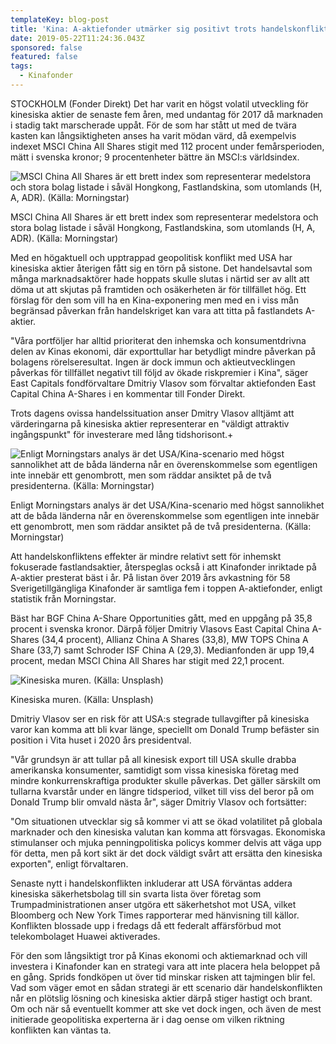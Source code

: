 ```yaml
---
templateKey: blog-post
title: 'Kina: A-aktiefonder utmärker sig positivt trots handelskonflikt'
date: 2019-05-22T11:24:36.043Z
sponsored: false
featured: false
tags:
  - Kinafonder
---
```

STOCKHOLM (Fonder Direkt) Det har varit en högst volatil utveckling för kinesiska aktier de senaste fem åren, med undantag för 2017 då marknaden i stadig takt marscherade uppåt. För de som har stått ut med de tvära kasten kan långsiktigheten anses ha varit mödan värd, då exempelvis indexet MSCI China All Shares stigit med 112 procent under femårsperioden, mätt i svenska kronor; 9 procentenheter bättre än MSCI:s världsindex.

![MSCI China All Shares är ett brett index som representerar medelstora och stora bolag listade i såväl Hongkong, Fastlandskina, som utomlands (H, A, ADR). (Källa: Morningstar)](/img/kina22maj.png)

<span class="image-caption">MSCI China All Shares är ett brett index som representerar medelstora och stora bolag listade i såväl Hongkong, Fastlandskina, som utomlands (H, A, ADR). (Källa: Morningstar)</span>

Med en högaktuell och upptrappad geopolitisk konflikt med USA har kinesiska aktier återigen fått sig en törn på sistone. Det handelsavtal som många marknadsaktörer hade hoppats skulle slutas i närtid ser av allt att döma ut att skjutas på framtiden och osäkerheten är för tillfället hög. Ett förslag för den som vill ha en Kina-exponering men med en i viss mån begränsad påverkan från handelskriget kan vara att titta på fastlandets A-aktier.



"Våra portföljer har alltid prioriterat den inhemska och konsumentdrivna delen av Kinas ekonomi, där exporttullar har betydligt mindre påverkan på bolagens rörelseresultat. Ingen är dock immun och aktieutvecklingen påverkas för tillfället negativt till följd av ökade riskpremier i Kina", säger East Capitals fondförvaltare Dmitriy Vlasov som förvaltar aktiefonden East Capital China A-Shares i en kommentar till Fonder Direkt.



Trots dagens ovissa handelssituation anser Dmitry Vlasov alltjämt att värderingarna på kinesiska aktier representerar en "väldigt attraktiv ingångspunkt" för investerare med lång tidshorisont.+

![Enligt Morningstars analys är det USA/Kina-scenario med högst sannolikhet att de båda länderna når en överenskommelse som egentligen inte innebär ett genombrott, men som räddar ansiktet på de två presidenterna. (Källa: Morningstar)](/img/kina22maj2.png)

<span class="image-caption">Enligt Morningstars analys är det USA/Kina-scenario med högst sannolikhet att de båda länderna når en överenskommelse som egentligen inte innebär ett genombrott, men som räddar ansiktet på de två presidenterna. (Källa: Morningstar)</span>

Att handelskonfliktens effekter är mindre relativt sett för inhemskt fokuserade fastlandsaktier, återspeglas också i att Kinafonder inriktade på A-aktier presterat bäst i år. På listan över 2019 års avkastning för 58 Sverigetillgängliga Kinafonder är samtliga fem i toppen A-aktiefonder, enligt statistik från Morningstar.



Bäst har BGF China A-Share Opportunities gått, med en uppgång på 35,8 procent i svenska kronor. Därpå följer Dmitriy Vlasovs East Capital China A-Shares (34,4 procent), Allianz China A Shares (33,8), MW TOPS China A Share (33,7) samt Schroder ISF China A (29,3). Medianfonden är upp 19,4 procent, medan MSCI China All Shares har stigit med 22,1 procent.

![Kinesiska muren. (Källa: Unsplash)](/img/kina22maj3.png)

<span class="image-caption">Kinesiska muren. (Källa: Unsplash)</span>

Dmitriy Vlasov ser en risk för att USA:s stegrade tullavgifter på kinesiska varor kan komma att bli kvar länge, speciellt om Donald Trump befäster sin position i Vita huset i 2020 års presidentval.



"Vår grundsyn är att tullar på all kinesisk export till USA skulle drabba amerikanska konsumenter, samtidigt som vissa kinesiska företag med mindre konkurrenskraftiga produkter skulle påverkas. Det gäller särskilt om tullarna kvarstår under en längre tidsperiod, vilket till viss del beror på om Donald Trump blir omvald nästa år", säger Dmitriy Vlasov och fortsätter:



"Om situationen utvecklar sig så kommer vi att se ökad volatilitet på globala marknader och den kinesiska valutan kan komma att försvagas. Ekonomiska stimulanser och mjuka penningpolitiska policys kommer delvis att väga upp för detta, men på kort sikt är det dock väldigt svårt att ersätta den kinesiska exporten", enligt förvaltaren.



Senaste nytt i handelskonflikten inkluderar att USA förväntas addera kinesiska säkerhetsbolag till sin svarta lista över företag som Trumpadministrationen anser utgöra ett säkerhetshot mot USA, vilket Bloomberg och New York Times rapporterar med hänvisning till källor. Konflikten blossade upp i fredags då ett federalt affärsförbud mot telekombolaget Huawei aktiverades.



För den som långsiktigt tror på Kinas ekonomi och aktiemarknad och vill investera i Kinafonder kan en strategi vara att inte placera hela beloppet på en gång. Sprids fondköpen ut över tid minskar risken att tajmingen blir fel. Vad som väger emot en sådan strategi är ett scenario där handelskonflikten når en plötslig lösning och kinesiska aktier därpå stiger hastigt och brant. Om och när så eventuellt kommer att ske vet dock ingen, och även de mest initierade geopolitiska experterna är i dag oense om vilken riktning konflikten kan väntas ta.
